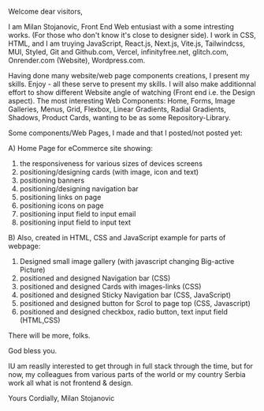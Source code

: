 


Welcome dear visitors,

I am Milan Stojanovic, Front End Web entusiast with a some intresting works. (For those who don't know it's close to designer side). I work in CSS, HTML, and I am truying JavaScript, React.js, Next.js, Vite.js, Tailwindcss, MUI, Styled, Git and Github.com, Vercel,  infinityfree.net, glitch.com, Onrender.com (Website), Wordpress.com. 

Having done many website/web page components creations, I present my skills. Enjoy - all these serve to present my skills. I will also make additionnal effort to  show different Website angle of watching (Front end i.e. the Design aspect). The most interesting Web Components: Home, Forms, Image Galleries, Menus, Grid, Flexbox, Linear Gradients, Radial Gradients, Shadows, Product Cards, wanting to be as some Repository-Library.

Some components/Web Pages, I made and that I posted/not posted yet:

A) Home Page for eCommerce site showing:
 1. the responsiveness for various sizes of devices screens
 2. positioning/designing cards (with image, icon and text)
 3. positioning banners 
 4. positioning/designing navigation bar
 5. positioning links on page
 6. positioning icons on page
 7. positioning input field to input email
 8. positioning input field to input text
  
B) Also, created in HTML, CSS and JavaScript example for parts of webpage: 
 1. Designed small image gallery (with javascript changing Big-active Picture)
 2. positioned and designed  Navigation bar (CSS)
 3. positioned and designed Cards with images-links (CSS)
 4. positioned and designed Sticky Navigation bar (CSS, JavaScript)
 6. positioned and designed button for Scrol to page top (CSS, Javascript)  
 7. positioned and designed checkbox, radio button, text input field (HTML,CSS)
  

There will be more, folks.

God bless you.

IU am reaslly interested to get through in full stack through the time, but for now, my colleagues from various parts of the world or my country 
Serbia work all what is not frontend & design.



Yours Cordially,
Milan Stojanovic
 



